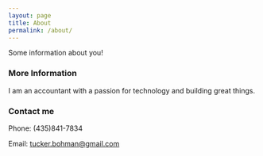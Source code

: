 ```yaml
---
layout: page
title: About
permalink: /about/
---
```


Some information about you!

### More Information

I am an accountant with a passion for technology and building great things.

### Contact me

Phone: (435)841-7834

Email: [tucker.bohman@gmail.com](mailto:tucker.bohman@gmail.com)